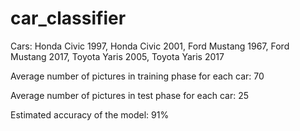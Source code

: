 # car_classifier

Cars: Honda Civic 1997, Honda Civic 2001, Ford Mustang 1967, Ford Mustang 2017, Toyota Yaris 2005, Toyota Yaris 2017

Average number of pictures in training phase for each car: 70

Average number of pictures in test phase for each car: 25

Estimated accuracy of the model: 91%
